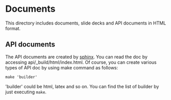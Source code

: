 Documents
=========
This directory includes documents, slide decks and API documents in HTML format.

## API documents
The API documents are created by [sphinx](http://www.sphinx-doc.org/en/stable/). You can read the doc by accessing api/_build/html/index.html.
Of course, you can create various types of API doc by using make command as follows:
```
make 'builder'
```
'builder' could be html, latex and so on. You can find the list of builder by just executing `make`.
